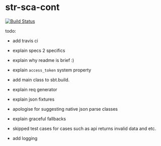 # str-sca-cont

[![Build Status](https://travis-ci.org/grandbora/str-sca-cont.svg?branch=master)](https://travis-ci.org/grandbora/str-sca-cont)


todo:

* add travis ci

* explain specs 2 specifics

* explain why readme is brief :)

* explain `access_token` system property

* add main class to sbt.build.

* explain req generator

* explain json fixtures

* apologise for suggesting native json parse classes

* explain graceful fallbacks

* skipped test cases for cases such as api returns invalid data and etc.

* add logging
